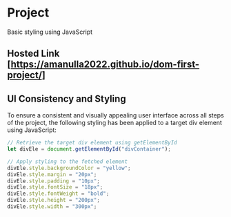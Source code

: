 # Project
Basic styling using JavaScript

## Hosted Link [https://amanulla2022.github.io/dom-first-project/]

## UI Consistency and Styling

To ensure a consistent and visually appealing user interface across all steps of the project, the following styling has been applied to a target div element using JavaScript:

```javascript
// Retrieve the target div element using getElementById
let divEle = document.getElementById("divContainer");

// Apply styling to the fetched element
divEle.style.backgroundColor = "yellow";
divEle.style.margin = "20px";
divEle.style.padding = "10px";
divEle.style.fontSize = "18px";
divEle.style.fontWeight = "bold";
divEle.style.height = "200px";
divEle.style.width = "300px";
